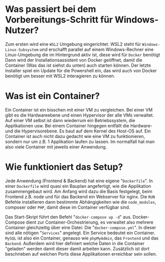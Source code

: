 # Was passiert bei dem Vorbereitungs-Schritt für Windows-Nutzer?
Zum ersten wird eine `WSL2` Umgebung eingerichtet. WSL2 steht für `Windows-Linux-Subsystem` und erschafft parallel auf einem Windows-Rechner eine Linux-Umgebung die im Hintergrund aktiv ist, diese wird für `Docker` benötigt
Dann wird der Installationsassistent von Docker geöffnet, damit die Container (Was das ist siehst du unten) auch starten können. Der letzte Installer spiel ein Update für die Powershell ein, das wird auch von Docker benötigt um besser
mit WSL2 interagieren zu können.

# Was ist ein Container?
Ein Container ist ein bisschen mit einer VM zu vergleichen. Bei einer VM gibt es die Hardwareebene und einen Hypervisor der alle VMs verwaltet. Auf einer VM selbst ist dann wiederrum ein Betriebssystem, die Applikationen usw.
Bei einem Container hingegen entfällt die Hardware- und die Hypervisorebene. Es baut auf dem Kernel des Host-OS auf. Ein Container ist auch nicht dazu gedacht wie eine VM zu funktionieren, sondern nur um z.B. 1 Applikation laufen zu lassen.
Im normalfall hat man also viele Container mit jeweils einer Anwendung. 

# Wie funktioniert das Setup?
Jede Anwendung (Frontend & Backend) hat eine eigene "`Dockerfile`". In einer `Dockerfile` wird quasi ein Bauplan angefertigt, wie die Applikation zusammengebaut wird.
Am Anfang wird dazu die Basis festgelegt, beim Frontend z.B. node und für das Backend ein Webserver für nginx. Die `RUN` Befehle installieren dann bestimmte Abhängigkeiten wie die `node_modules`,
composer oder `PHP`, damit diese im Container verfügbar sind.

Das Start-Skript führt den Befehl "`docker-compose up -d`" aus. Docker-Compose dient zur Container-Orchestrierung, es verwaltet also mehrere Container gleichzeitig über eine Datei: Die "`docker-compose.yml`".
In dieser sind alle nötigen "`Services`" angelegt. Ein Service bedeutet ein Container. `MySQL` ist also ein Container, genauso wie `phpMyAdmin`, das `Frontend` und das `Backend`. Außerdem wird hier definiert welche Daten in die Container "geladen" werden
damit dieser damit arbeiten kann. Zusätzlich ist dort beschrieben auf welchen Ports diese Applikationen erreichbar sein sollen.
